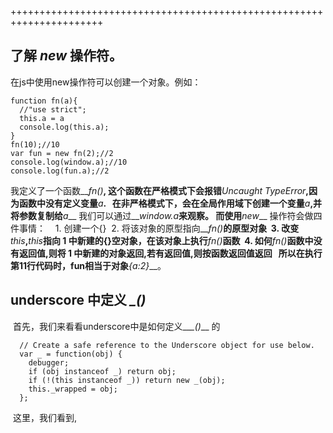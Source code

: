 ++++++++++++++++++++++++++++++++++++++++++++++++++++++++++++++++++++++  
## 了解 **_new_**  操作符。  
在js中使用new操作符可以创建一个对象。例如：  
```
function fn(a){
  //"use strict";
  this.a = a
  console.log(this.a);
}
fn(10);//10
var fun = new fn(2);//2
console.log(window.a);//10
console.log(fun.a);//2
```
我定义了一个函数__*fn()*__, 这个函数在严格模式下会报错__*Uncaught TypeError*__,因为函数中没有定义变量__*a*__.  
在非严格模式下，会在全局作用域下创建一个变量__*a*__,并将参数复制给__*a*__ 我们可以通过__*window.a*__来观察。
而使用__*new*__ 操作符会做四件事情：  
  1. 创建一个{}
  2. 将该对象的原型指向__*fn()*__的原型对象
  3. 改变__*this*__,__*this*__指向 1 中新建的{}空对象，在该对象上执行__*fn()*__函数
  4. 如何__*fn()*__函数中没有返回值,则将 1 中新建的对象返回,若有返回值,则按函数返回值返回  
所以在执行第11行代码时，fun相当于对象__*{a:2}*__。

## underscore 中定义 *\_()*
  首先，我们来看看underscore中是如何定义__*\_()*__ 的  
```
  // Create a safe reference to the Underscore object for use below.
  var _ = function(obj) {
    debugger;
    if (obj instanceof _) return obj;
    if (!(this instanceof _)) return new _(obj);
    this._wrapped = obj;
  };
```
  这里，我们看到,
